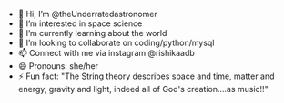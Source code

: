 - 👋 Hi, I’m @theUnderratedastronomer
- 👀 I’m interested in space science
- 🌱 I’m currently learning about the world
- 💞️ I’m looking to collaborate on coding/python/mysql
- 📫 Connect with me via instagram @rishikaadb
- 😄 Pronouns: she/her
- ⚡ Fun fact: "The String theory describes space and time, matter and energy, gravity and light, indeed all of God's creation....as music!!"

<!---
theUnderratedastronomer/theUnderratedastronomer is a ✨ special ✨ repository because its `README.md` (this file) appears on your GitHub profile.
You can click the Preview link to take a look at your changes.
--->

